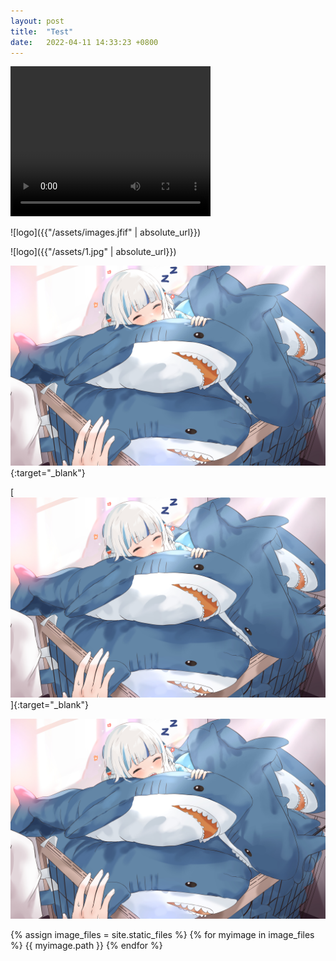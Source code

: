 ```yaml
---
layout: post
title:  "Test"
date:   2022-04-11 14:33:23 +0800
---
```


<video width="320" height="240" controls>
  <source src= {{"/assets/vid01.mp4" | absolute_url}} type="video/mp4">
Your browser does not support the video tag.
</video>

![logo]({{"/assets/images.jfif" | absolute_url}})

![logo]({{"/assets/1.jpg" | absolute_url}})

[![FLipkart](/assets/1.jpg)](https://www.google.com/){:target="_blank"}

[![FLipkart](/assets/1.jpg)]{:target="_blank"}

<img src="assets/1.jpg" alt="Logo">

{% assign image_files = site.static_files %}
{% for myimage in image_files %}
  {{ myimage.path }}
{% endfor %}